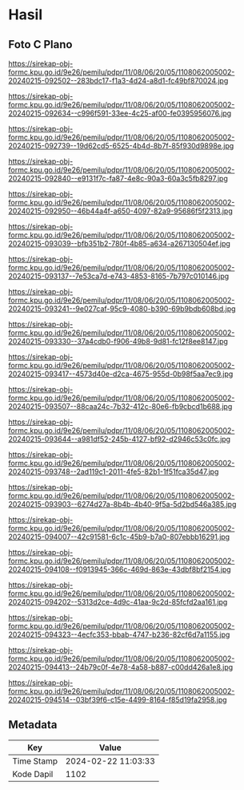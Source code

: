 # Hasil

## Foto C Plano

https://sirekap-obj-formc.kpu.go.id/9e26/pemilu/pdpr/11/08/06/20/05/1108062005002-20240215-092502--283bdc17-f1a3-4d24-a8d1-fc49bf870024.jpg

https://sirekap-obj-formc.kpu.go.id/9e26/pemilu/pdpr/11/08/06/20/05/1108062005002-20240215-092634--c996f591-33ee-4c25-af00-fe0395956076.jpg

https://sirekap-obj-formc.kpu.go.id/9e26/pemilu/pdpr/11/08/06/20/05/1108062005002-20240215-092739--19d62cd5-6525-4b4d-8b7f-85f930d9898e.jpg

https://sirekap-obj-formc.kpu.go.id/9e26/pemilu/pdpr/11/08/06/20/05/1108062005002-20240215-092840--e9131f7c-fa87-4e8c-90a3-60a3c5fb8297.jpg

https://sirekap-obj-formc.kpu.go.id/9e26/pemilu/pdpr/11/08/06/20/05/1108062005002-20240215-092950--46b44a4f-a650-4097-82a9-95686f5f2313.jpg

https://sirekap-obj-formc.kpu.go.id/9e26/pemilu/pdpr/11/08/06/20/05/1108062005002-20240215-093039--bfb351b2-780f-4b85-a634-a267130504ef.jpg

https://sirekap-obj-formc.kpu.go.id/9e26/pemilu/pdpr/11/08/06/20/05/1108062005002-20240215-093137--7e53ca7d-e743-4853-8165-7b797c010146.jpg

https://sirekap-obj-formc.kpu.go.id/9e26/pemilu/pdpr/11/08/06/20/05/1108062005002-20240215-093241--9e027caf-95c9-4080-b390-69b9bdb608bd.jpg

https://sirekap-obj-formc.kpu.go.id/9e26/pemilu/pdpr/11/08/06/20/05/1108062005002-20240215-093330--37a4cdb0-f906-49b8-9d81-fc12f8ee8147.jpg

https://sirekap-obj-formc.kpu.go.id/9e26/pemilu/pdpr/11/08/06/20/05/1108062005002-20240215-093417--4573d40e-d2ca-4675-955d-0b98f5aa7ec9.jpg

https://sirekap-obj-formc.kpu.go.id/9e26/pemilu/pdpr/11/08/06/20/05/1108062005002-20240215-093507--88caa24c-7b32-412c-80e6-fb9cbcd1b688.jpg

https://sirekap-obj-formc.kpu.go.id/9e26/pemilu/pdpr/11/08/06/20/05/1108062005002-20240215-093644--a981df52-245b-4127-bf92-d2946c53c0fc.jpg

https://sirekap-obj-formc.kpu.go.id/9e26/pemilu/pdpr/11/08/06/20/05/1108062005002-20240215-093748--2ad119c1-2011-4fe5-82b1-1f51fca35d47.jpg

https://sirekap-obj-formc.kpu.go.id/9e26/pemilu/pdpr/11/08/06/20/05/1108062005002-20240215-093903--6274d27a-8b4b-4b40-9f5a-5d2bd546a385.jpg

https://sirekap-obj-formc.kpu.go.id/9e26/pemilu/pdpr/11/08/06/20/05/1108062005002-20240215-094007--42c91581-6c1c-45b9-b7a0-807ebbb16291.jpg

https://sirekap-obj-formc.kpu.go.id/9e26/pemilu/pdpr/11/08/06/20/05/1108062005002-20240215-094108--f0913945-366c-469d-863e-43dbf8bf2154.jpg

https://sirekap-obj-formc.kpu.go.id/9e26/pemilu/pdpr/11/08/06/20/05/1108062005002-20240215-094202--5313d2ce-4d9c-41aa-9c2d-85fcfd2aa161.jpg

https://sirekap-obj-formc.kpu.go.id/9e26/pemilu/pdpr/11/08/06/20/05/1108062005002-20240215-094323--4ecfc353-bbab-4747-b236-82cf6d7a1155.jpg

https://sirekap-obj-formc.kpu.go.id/9e26/pemilu/pdpr/11/08/06/20/05/1108062005002-20240215-094413--24b79c0f-4e78-4a58-b887-c00dd426a1e8.jpg

https://sirekap-obj-formc.kpu.go.id/9e26/pemilu/pdpr/11/08/06/20/05/1108062005002-20240215-094514--03bf39f6-c15e-4499-8164-f85d19fa2958.jpg


## Metadata

| Key        | Value               |
| ---------- | ------------------- |
| Time Stamp | 2024-02-22 11:03:33 |
| Kode Dapil | 1102                |



